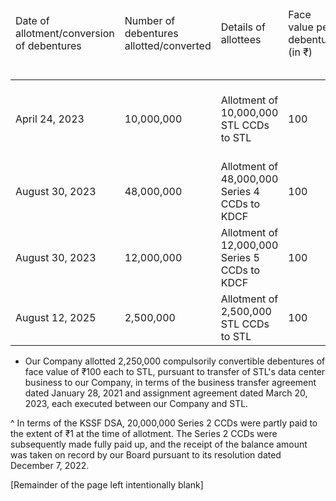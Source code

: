 <table><thead><tr><td>Date of allotment/conversion of debentures</td><td>Number of debentures allotted/converted</td><td>Details of allottees</td><td>Face value per debenture (in ₹)</td><td>Issue price per debenture (in ₹)</td><td>Nature of consideration</td><td>Nature of allotment</td><td>Conversion ratio</td><td>Number of Equity Shares to be allotted post conversion</td><td>Estimated price per Equity Share (based on conversion) (in ₹)</td></tr></thead><tbody><tr><td>April 24, 2023</td><td>10,000,000</td><td>Allotment of 10,000,000 STL CCDs to STL</td><td>100</td><td>100</td><td>Cash</td><td>Tasoula Energy Private Limited to our Company^</td><td>0.80779174</td><td>8,077,917</td><td>123.79</td></tr><tr><td>August 30, 2023</td><td>48,000,000</td><td>Allotment of 48,000,000 Series 4 CCDs to KDCF</td><td>100</td><td>100</td><td>Cash</td><td>Preferential allotment</td><td>0.543483</td><td>26,087,184</td><td>184.00</td></tr><tr><td>August 30, 2023</td><td>12,000,000</td><td>Allotment of 12,000,000 Series 5 CCDs to KDCF</td><td>100</td><td>100</td><td>Cash</td><td>Preferential allotment</td><td>0.941651116</td><td>11,299,813</td><td>106.20</td></tr><tr><td>August 12, 2025</td><td>2,500,000</td><td>Allotment of 2,500,000 STL CCDs to STL</td><td>100</td><td>100</td><td>Cash</td><td>Preferential allotment</td><td>0.8047744</td><td>2,011,936</td><td>124.26</td></tr></tbody></table>

* Our Company allotted 2,250,000 compulsorily convertible debentures of face value of ₹100 each to STL, pursuant to transfer of STL's data center business to our Company, in terms of the business transfer agreement dated January 28, 2021 and assignment agreement dated March 20, 2023, each executed between our Company and STL.

^ In terms of the KSSF DSA, 20,000,000 Series 2 CCDs were partly paid to the extent of ₹1 at the time of allotment. The Series 2 CCDs were subsequently made fully paid up, and the receipt of the balance amount was taken on record by our Board pursuant to its resolution dated December 7, 2022.

[Remainder of the page left intentionally blank]